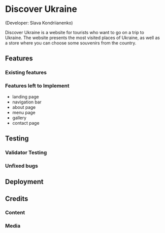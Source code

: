 # Discover Ukraine
(Developer: Slava Kondriianenko)

Discover Ukraine is a website for tourists who want to go on a trip to Ukraine. The website presents the most visited places of Ukraine, as well as a store where you can choose some souvenirs from the country.

## Features

### Existing features

### Features left to Implement
- landing page
- navigation bar
- about page
- menu page
- gallery
- contact page

## Testing

### Validator Testing

### Unfixed bugs

## Deployment

## Credits

### Content

### Media